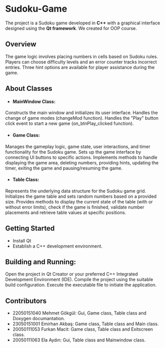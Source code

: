 # Sudoku-Game
The project is a Sudoku game developed in **C++** with a graphical interface designed using the **Qt framework**. We created for OOP course.

## Overview
The game logic involves placing numbers in cells based on Sudoku rules. Players can choose difficulty levels and an error counter tracks incorrect entries. Three hint options are available for player assistance during the game.

## About Classes

- #### MainWindow Class:
Constructs the main window and initializes its user interface.
Handles the change of game modes (changeMod function).
Handles the "Play" button click event to start a new game (on_btnPlay_clicked function).
- #### Game Class:
Manages the gameplay logic, game state, user interactions, and timer functionality for the Sudoku game.
Sets up the game interface by connecting UI buttons to specific actions.
Implements methods to handle displaying the game area, deleting numbers, providing hints, updating the timer, exiting the game and pausing/resuming the game.
- #### Table Class:
Represents the underlying data structure for the Sudoku game grid.
Initializes the game table and sets random numbers based on a provided size.
Provides methods to display the current state of the table (with or without error limits), check if the game is finished, validate number placements and retrieve table values at specific positions.

## Getting Started
- Install Qt 
- Establish a C++ development environment.

## Building and Running:

Open the project in Qt Creator or your preferred C++ Integrated Development Environment (IDE).
Compile the project using the suitable build configuration.
Execute the executable file to initiate the application.

## Contributors
- 22050151040 Mehmet Gökgül: Gui, Game class, Table class and Doxygen documantation.
- 23050151001 Emirhan Akbaş: Game class, Table class and Main class.
- 20050111053 Furkan Macit: Game class, Table class and Exitscreen class.
- 20050111063 Ela Aydın: Gui, Table class and Mainwindow class.
